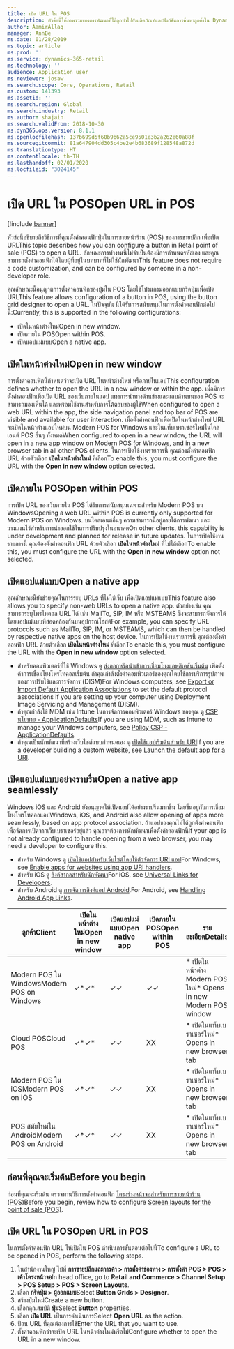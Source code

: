 ```yaml
---
title: เปิด URL ใน POS
description: หัวข้อนี้ให้ภาพรวมของการพัฒนาที่ได้ถูกทำไปยังผลิตภัณฑ์และฟังก์ชันการค้นหาลูกค้าใน Dynamics 365 Commerce
author: AamirAllaq
manager: AnnBe
ms.date: 01/28/2019
ms.topic: article
ms.prod: ''
ms.service: dynamics-365-retail
ms.technology: ''
audience: Application user
ms.reviewer: josaw
ms.search.scope: Core, Operations, Retail
ms.custom: 141393
ms.assetid: ''
ms.search.region: Global
ms.search.industry: Retail
ms.author: shajain
ms.search.validFrom: 2018-10-30
ms.dyn365.ops.version: 8.1.1
ms.openlocfilehash: 137b699d5f60b9b62a5ce9501e3b2a262e60a88f
ms.sourcegitcommit: 81a647904dd305c4be2e4b683689f128548a872d
ms.translationtype: HT
ms.contentlocale: th-TH
ms.lasthandoff: 02/01/2020
ms.locfileid: "3024145"
---
```

# <a name="open-url-in-pos"></a><span data-ttu-id="a0dfb-103">เปิด URL ใน POS</span><span class="sxs-lookup"><span data-stu-id="a0dfb-103">Open URL in POS</span></span>

[!include [banner](includes/banner.md)]

<span data-ttu-id="a0dfb-104">หัวข้อนี้อธิบายถึงวิธีการที่คุณตั้งค่าคอนฟิกปุ่มในการขายหน้าร้าน (POS) ของการขายปลีก เพื่อเปิด URL</span><span class="sxs-lookup"><span data-stu-id="a0dfb-104">This topic describes how you can configure a button in Retail point of sale (POS) to open a URL.</span></span> <span data-ttu-id="a0dfb-105">ลักษณะการทำงานนี้ไม่จำเป็นต้องมีการกำหนดรหัสเอง และคุณสามารถตั้งค่าคอนฟิกได้โดยผู้ที่อยู่ในบทบาทที่ไม่ใช่นักพัฒนา</span><span class="sxs-lookup"><span data-stu-id="a0dfb-105">This feature does not require a code customization, and can be configured by someone in a non-developer role.</span></span> 

<span data-ttu-id="a0dfb-106">คุณลักษณะนี้อนุญาตการตั้งค่าคอนฟิกของปุ่มใน POS โดยใช้โปรแกรมออกแบบกริดปุ่มเพื่อเปิด URL</span><span class="sxs-lookup"><span data-stu-id="a0dfb-106">This feature allows configuration of a button in POS, using the button grid designer to open a URL.</span></span> <span data-ttu-id="a0dfb-107">ในปัจจุบัน นี่ได้รับการสนับสนุนในการตั้งค่าคอนฟิกต่อไปนี้:</span><span class="sxs-lookup"><span data-stu-id="a0dfb-107">Currently, this is supported in the following configurations:</span></span>

- <span data-ttu-id="a0dfb-108">เปิดในหน้าต่างใหม่</span><span class="sxs-lookup"><span data-stu-id="a0dfb-108">Open in new window.</span></span>
- <span data-ttu-id="a0dfb-109">เปิดภายใน POS</span><span class="sxs-lookup"><span data-stu-id="a0dfb-109">Open within POS.</span></span>
- <span data-ttu-id="a0dfb-110">เปิดแอปแม่แบบ</span><span class="sxs-lookup"><span data-stu-id="a0dfb-110">Open a native app.</span></span>

## <a name="open-in-new-window"></a><span data-ttu-id="a0dfb-111">เปิดในหน้าต่างใหม่</span><span class="sxs-lookup"><span data-stu-id="a0dfb-111">Open in new window</span></span>

<span data-ttu-id="a0dfb-112">การตั้งค่าคอนฟิกนี้กำหนดว่าจะเปิด URL ในหน้าต่างใหม่ หรือภายในแอป</span><span class="sxs-lookup"><span data-stu-id="a0dfb-112">This configuration defines whether to open the URL in a new window or within the app.</span></span> <span data-ttu-id="a0dfb-113">เมื่อมีการตั้งค่าคอนฟิกเพื่อเปิด URL ของเว็บภายในแอป แผงการนำทางด้านข้างและแถบด้านบนของ POS จะสามารถมองเห็นได้ และพร้อมใช้งานสำหรับการโต้ตอบของผู้ใช้</span><span class="sxs-lookup"><span data-stu-id="a0dfb-113">When configured to open a web URL within the app, the side navigation panel and top bar of POS are visible and available for user interaction.</span></span> <span data-ttu-id="a0dfb-114">เมื่อตั้งค่าคอนฟิกเพื่อเปิดในหน้าต่างใหม่ URL จะเปิดในหน้าต่างแอปใหม่บน Modern POS for Windows และในแท็บเบราเซอร์ใหม่ในไคลเอนต์ POS อื่นๆ ทั้งหมด</span><span class="sxs-lookup"><span data-stu-id="a0dfb-114">When configured to open in a new window, the URL will open in a new app window on Modern POS for Windows, and in a new browser tab in all other POS clients.</span></span> <span data-ttu-id="a0dfb-115">ในการเปิดใช้งานรายการนี้ คุณต้องตั้งค่าคอนฟิก URL ด้วยตัวเลือก **เปิดในหน้าต่างใหม่** ที่เลือก</span><span class="sxs-lookup"><span data-stu-id="a0dfb-115">To enable this, you must configure the URL with the **Open in new window** option selected.</span></span>

## <a name="open-within-pos"></a><span data-ttu-id="a0dfb-116">เปิดภายใน POS</span><span class="sxs-lookup"><span data-stu-id="a0dfb-116">Open within POS</span></span>

<span data-ttu-id="a0dfb-117">การเปิด URL ของเว็บภายใน POS ได้รับการสนับสนุนเฉพาะสำหรับ Modern POS บน Windows</span><span class="sxs-lookup"><span data-stu-id="a0dfb-117">Opening a web URL within POS is currently only supported for Modern POS on Windows.</span></span> <span data-ttu-id="a0dfb-118">บนไคลเอนต์อื่นๆ ความสามารถนี้อยู่ภายใต้การพัฒนา และวางแผนไว้สำหรับการนำออกใช้ในการปรับปรุงในอนาคต</span><span class="sxs-lookup"><span data-stu-id="a0dfb-118">On other clients, this capability is under development and planned for release in future updates.</span></span> <span data-ttu-id="a0dfb-119">ในการเปิดใช้งานรายการนี้ คุณต้องตั้งค่าคอนฟิก URL ด้วยตัวเลือก **เปิดในหน้าต่างใหม่** ที่ไม่ได้เลือก</span><span class="sxs-lookup"><span data-stu-id="a0dfb-119">To enable this, you must configure the URL with the **Open in new window** option not selected.</span></span>

## <a name="open-a-native-app"></a><span data-ttu-id="a0dfb-120">เปิดแอปแม่แบบ</span><span class="sxs-lookup"><span data-stu-id="a0dfb-120">Open a native app</span></span>

<span data-ttu-id="a0dfb-121">คุณลักษณะนี้ยังช่วยคุณในการระบุ URLs ที่ไม่ใช่เว็บ เพื่อเปิดแอปแม่แบบ</span><span class="sxs-lookup"><span data-stu-id="a0dfb-121">This feature also allows you to specify non-web URLs to open a native app.</span></span> <span data-ttu-id="a0dfb-122">ตัวอย่างเช่น คุณสามารถระบุโพรโทคอล URL ได้ เช่น MailTo, SIP, IM หรือ MSTEAMS ซึ่งจะสามารถจัดการได้โดยแอปแม่แบบที่สอดคล้องกันบนอุปกรณ์โฮสต์</span><span class="sxs-lookup"><span data-stu-id="a0dfb-122">For example, you can specify URL protocols such as MailTo, SIP, IM, or MSTEAMS, which can then be handled by respective native apps on the host device.</span></span> <span data-ttu-id="a0dfb-123">ในการเปิดใช้งานรายการนี้ คุณต้องตั้งค่าคอนฟิก URL ด้วยตัวเลือก **เปิดในหน้าต่างใหม่** ที่เลือก</span><span class="sxs-lookup"><span data-stu-id="a0dfb-123">To enable this, you must configure the URL with the **Open in new window** option selected.</span></span>

- <span data-ttu-id="a0dfb-124">สำหรับคอมพิวเตอร์ที่ใช้ Windows ดู [ส่งออกหรือนำเข้าการเชื่อมโยงแอพลิเคชันเริ่มต้น](https://docs.microsoft.com/windows-hardware/manufacture/desktop/export-or-import-default-application-associations) เพื่อตั้งค่าการเชื่อมโยงโพรโทคอลเริ่มต้น ถ้าคุณกำลังตั้งค่าคอมพิวเตอร์ของคุณโดยใช้การบริการรูปภาพของการปรับใช้และการจัดการ (DISM)</span><span class="sxs-lookup"><span data-stu-id="a0dfb-124">For Windows computers, see [Export or Import Default Application Associations](https://docs.microsoft.com/windows-hardware/manufacture/desktop/export-or-import-default-application-associations) to set the default protocol associations if you are setting up your computer using Deployment Image Servicing and Management (DISM).</span></span>
- <span data-ttu-id="a0dfb-125">ถ้าคุณกำลังใช้ MDM เช่น Intune ในการจัดการคอมพิวเตอร์ Windows ของคุณ ดู [CSP นโยบาย - ApplicationDefaults](https://docs.microsoft.com/windows/client-management/mdm/policy-csp-applicationdefaults)</span><span class="sxs-lookup"><span data-stu-id="a0dfb-125">If you are using MDM, such as Intune to manage your Windows computers, see [Policy CSP - ApplicationDefaults](https://docs.microsoft.com/windows/client-management/mdm/policy-csp-applicationdefaults).</span></span>
- <span data-ttu-id="a0dfb-126">ถ้าคุณเป็นนักพัฒนาที่สร้างเว็บไซต์แบบกำหนดเอง ดู [เปิดใช้แอปเริ่มต้นสำหรับ URI](https://docs.microsoft.com/windows/uwp/launch-resume/launch-default-app)</span><span class="sxs-lookup"><span data-stu-id="a0dfb-126">If you are a developer building a custom website, see [Launch the default app for a URI](https://docs.microsoft.com/windows/uwp/launch-resume/launch-default-app).</span></span>

## <a name="open-a-native-app-seamlessly"></a><span data-ttu-id="a0dfb-127">เปิดแอปแม่แบบอย่างราบรื่น</span><span class="sxs-lookup"><span data-stu-id="a0dfb-127">Open a native app seamlessly</span></span>

<span data-ttu-id="a0dfb-128">Windows iOS และ Android ยังอนุญาตให้เปิดแอปได้อย่างราบรื่นมากขึ้น โดยขึ้นอยู่กับการเชื่อมโยงโพรโทคอลแอป</span><span class="sxs-lookup"><span data-stu-id="a0dfb-128">Windows, iOS, and Android also allow opening of apps more seamlessly, based on app protocol association.</span></span> <span data-ttu-id="a0dfb-129">ถ้าแอปของคุณไม่ได้ถูกตั้งค่าคอนฟิกเพื่อจัดการเปิดจากเว็บเบราเซอร์อยู่แล้ว คุณอาจต้องการนักพัฒนาเพื่อตั้งค่าคอนฟิกนี้</span><span class="sxs-lookup"><span data-stu-id="a0dfb-129">If your app is not already configured to handle opening from a web browser, you may need a developer to configure this.</span></span>

- <span data-ttu-id="a0dfb-130">สำหรับ Windows ดู [เปิดใช้แอปสำหรับเว็บไซต์โดยใช้ตัวจัดการ URI แอป](https://docs.microsoft.com/windows/uwp/launch-resume/web-to-app-linking)</span><span class="sxs-lookup"><span data-stu-id="a0dfb-130">For Windows, see [Enable apps for websites using app URI handlers](https://docs.microsoft.com/windows/uwp/launch-resume/web-to-app-linking).</span></span>
- <span data-ttu-id="a0dfb-131">สำหรับ iOS ดู [ลิงค์สากลสำหรับนักพัฒนา](https://developer.apple.com/ios/universal-links/)</span><span class="sxs-lookup"><span data-stu-id="a0dfb-131">For iOS, see [Universal Links for Developers](https://developer.apple.com/ios/universal-links/).</span></span>
- <span data-ttu-id="a0dfb-132">สำหรับ Android ดู [การจัดการลิงค์แอป Android](https://developer.android.com/training/app-links/).</span><span class="sxs-lookup"><span data-stu-id="a0dfb-132">For Android, see [Handling Android App Links](https://developer.android.com/training/app-links/).</span></span>

| <span data-ttu-id="a0dfb-133">ลูกค้า</span><span class="sxs-lookup"><span data-stu-id="a0dfb-133">Client</span></span>                | <span data-ttu-id="a0dfb-134">เปิดในหน้าต่างใหม่</span><span class="sxs-lookup"><span data-stu-id="a0dfb-134">Open in new window</span></span> | <span data-ttu-id="a0dfb-135">เปิดแอปแม่แบบ</span><span class="sxs-lookup"><span data-stu-id="a0dfb-135">Open native app</span></span> | <span data-ttu-id="a0dfb-136">เปิดภายใน POS</span><span class="sxs-lookup"><span data-stu-id="a0dfb-136">Open within POS</span></span> | <span data-ttu-id="a0dfb-137">รายละเอียด</span><span class="sxs-lookup"><span data-stu-id="a0dfb-137">Details</span></span>                           |
|-----------------------|--------------------|-----------------|-----------------|-----------------------------------|
| <span data-ttu-id="a0dfb-138">Modern POS ใน Windows</span><span class="sxs-lookup"><span data-stu-id="a0dfb-138">Modern POS on Windows</span></span> | <span data-ttu-id="a0dfb-139">✓\*</span><span class="sxs-lookup"><span data-stu-id="a0dfb-139">✓\*</span></span>                | <span data-ttu-id="a0dfb-140">✓</span><span class="sxs-lookup"><span data-stu-id="a0dfb-140">✓</span></span>               | <span data-ttu-id="a0dfb-141">✓</span><span class="sxs-lookup"><span data-stu-id="a0dfb-141">✓</span></span>              | <span data-ttu-id="a0dfb-142">\* เปิดในหน้าต่าง Modern POS ใหม่</span><span class="sxs-lookup"><span data-stu-id="a0dfb-142">\* Opens in new Modern POS window</span></span> |
| <span data-ttu-id="a0dfb-143">Cloud POS</span><span class="sxs-lookup"><span data-stu-id="a0dfb-143">Cloud POS</span></span>             | <span data-ttu-id="a0dfb-144">✓\*</span><span class="sxs-lookup"><span data-stu-id="a0dfb-144">✓\*</span></span>                | <span data-ttu-id="a0dfb-145">✓</span><span class="sxs-lookup"><span data-stu-id="a0dfb-145">✓</span></span>               | <span data-ttu-id="a0dfb-146">X</span><span class="sxs-lookup"><span data-stu-id="a0dfb-146">X</span></span>              | <span data-ttu-id="a0dfb-147">\* เปิดในแท็บเบราเซอร์ใหม่</span><span class="sxs-lookup"><span data-stu-id="a0dfb-147">\* Opens in new browser tab</span></span>        |
| <span data-ttu-id="a0dfb-148">Modern POS ใน iOS</span><span class="sxs-lookup"><span data-stu-id="a0dfb-148">Modern POS on iOS</span></span>     | <span data-ttu-id="a0dfb-149">✓\*</span><span class="sxs-lookup"><span data-stu-id="a0dfb-149">✓\*</span></span>                | <span data-ttu-id="a0dfb-150">✓</span><span class="sxs-lookup"><span data-stu-id="a0dfb-150">✓</span></span>               | <span data-ttu-id="a0dfb-151">X</span><span class="sxs-lookup"><span data-stu-id="a0dfb-151">X</span></span>              | <span data-ttu-id="a0dfb-152">\* เปิดในแท็บเบราเซอร์ใหม่</span><span class="sxs-lookup"><span data-stu-id="a0dfb-152">\* Opens in new browser tab</span></span>        |
| <span data-ttu-id="a0dfb-153">POS สมัยใหม่ใน Android</span><span class="sxs-lookup"><span data-stu-id="a0dfb-153">Modern POS on Android</span></span> | <span data-ttu-id="a0dfb-154">✓\*</span><span class="sxs-lookup"><span data-stu-id="a0dfb-154">✓\*</span></span>                | <span data-ttu-id="a0dfb-155">✓</span><span class="sxs-lookup"><span data-stu-id="a0dfb-155">✓</span></span>               | <span data-ttu-id="a0dfb-156">X</span><span class="sxs-lookup"><span data-stu-id="a0dfb-156">X</span></span>              | <span data-ttu-id="a0dfb-157">\* เปิดในแท็บเบราเซอร์ใหม่</span><span class="sxs-lookup"><span data-stu-id="a0dfb-157">\* Opens in new browser tab</span></span>        |

## <a name="before-you-begin"></a><span data-ttu-id="a0dfb-158">ก่อนที่คุณจะเริ่มต้น</span><span class="sxs-lookup"><span data-stu-id="a0dfb-158">Before you begin</span></span>

<span data-ttu-id="a0dfb-159">ก่อนที่คุณจะเริ่มต้น ตรวจทานวิธีการตั้งค่าคอนฟิก [โครงร่างหน้าจอสำหรับการขายหน้าร้าน (POS)](pos-screen-layouts.md)</span><span class="sxs-lookup"><span data-stu-id="a0dfb-159">Before you begin, review how to configure [Screen layouts for the point of sale (POS)](pos-screen-layouts.md).</span></span>

## <a name="open-url-in-pos"></a><span data-ttu-id="a0dfb-160">เปิด URL ใน POS</span><span class="sxs-lookup"><span data-stu-id="a0dfb-160">Open URL in POS</span></span>

<span data-ttu-id="a0dfb-161">ในการตั้งค่าคอนฟิก URL ให้เปิดใน POS ดำเนินการขั้นตอนต่อไปนี้</span><span class="sxs-lookup"><span data-stu-id="a0dfb-161">To configure a URL to be opened in POS, perform the following steps.</span></span>

1. <span data-ttu-id="a0dfb-162">ในสำนักงานใหญ่ ไปที่ **การขายปลีกและการค้า \> การตั้งค่าช่องทาง \> การตั้งค่า POS \> POS \> เค้าโครงหน้าจอ**</span><span class="sxs-lookup"><span data-stu-id="a0dfb-162">In head office, go to **Retail and Commerce \> Channel Setup \> POS Setup \> POS \> Screen Layouts**.</span></span>
2. <span data-ttu-id="a0dfb-163">เลือก **กริดปุ่ม \> ผู้ออกแบบ**</span><span class="sxs-lookup"><span data-stu-id="a0dfb-163">Select **Button Grids \> Designer**.</span></span>
3. <span data-ttu-id="a0dfb-164">สร้างปุ่มใหม่</span><span class="sxs-lookup"><span data-stu-id="a0dfb-164">Create a new button.</span></span>
4. <span data-ttu-id="a0dfb-165">เลือกคุณสมบัติ **ปุ่ม**</span><span class="sxs-lookup"><span data-stu-id="a0dfb-165">Select **Button** properties.</span></span>
5. <span data-ttu-id="a0dfb-166">เลือก **เปิด URL** เป็นการดำเนินการ</span><span class="sxs-lookup"><span data-stu-id="a0dfb-166">Select **Open URL** as the action.</span></span>
6. <span data-ttu-id="a0dfb-167">ป้อน URL ที่คุณต้องการใช้</span><span class="sxs-lookup"><span data-stu-id="a0dfb-167">Enter the URL that you want to use.</span></span>
7. <span data-ttu-id="a0dfb-168">ตั้งค่าคอนฟิกว่าจะเปิด URL ในหน้าต่างใหม่หรือไม่</span><span class="sxs-lookup"><span data-stu-id="a0dfb-168">Configure whether to open the URL in a new window.</span></span>
